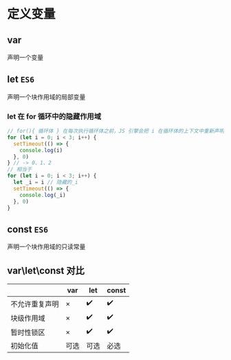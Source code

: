 # 定义变量

## var

声明一个变量

## let `ES6`

声明一个块作用域的局部变量

### let 在 for 循环中的隐藏作用域

```javascript
// for(){ 循环体 } 在每次执行循环体之前，JS 引擎会把 i 在循环体的上下文中重新声明及初始化一次
for (let i = 0; i < 3; i++) {
  setTimeout(() => {
    console.log(i)
  }, 0)
} // -> 0、1、2
// 相当于
for (let i = 0; i < 3; i++) {
  let _i = i // 隐藏的_i
  setTimeout(() => {
    console.log(_i)
  }, 0)
}
```

## const `ES6`

声明一个块作用域的只读常量

## var\let\const 对比

|                | var  | let  | const |
| -------------- | ---- | ---- | ----- |
| 不允许重复声明 | ×    | ✔️   | ✔️    |
| 块级作用域     | ×    | ✔️   | ✔️    |
| 暂时性锁区     | ×    | ✔️   | ✔️    |
| 初始化值       | 可选 | 可选 | 必选  |
